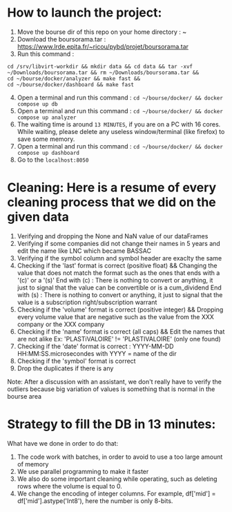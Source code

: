 # How to launch the project:

1. Move the bourse dir of this repo on your home directory :  ~
2. Download the boursorama.tar : https://www.lrde.epita.fr/~ricou/pybd/projet/boursorama.tar
3. Run this command :

```
cd /srv/libvirt-workdir && mkdir data && cd data && tar -xvf ~/Downloads/boursorama.tar && rm ~/Downloads/boursorama.tar &&
cd ~/bourse/docker/analyzer && make fast &&
cd ~/bourse/docker/dashboard && make fast
```

4. Open a terminal and run this command : `cd ~/bourse/docker/ && docker compose up db`
5. Open a terminal and run this command : `cd ~/bourse/docker/ && docker compose up analyzer`
6. The waiting time is around `13 MINUTES`, if you are on a PC with 16 cores. While waiting, please delete any useless window/terminal (like firefox) to save some memory.
7. Open a terminal and run this command : `cd ~/bourse/docker/ && docker compose up dashboard`
8. Go to the `localhost:8050`


# Cleaning: Here is a resume of every cleaning process that we did on the given data  ###

1. Verifying and dropping the None and NaN value of our dataFrames
2. Verifying if some companies did not change their names in 5 years and edit the name like LNC which became BASSAC
3. Verifying if the symbol column and symbol header are exaclty the same
4. Checking if the 'last' format is correct (positive float) && Changing the value that does not match the format such as the ones that ends with a '(c)' or a '(s)'
     End with (c) : There is nothing to convert or anything, it just to signal that the value can be convertible or is a cum_dividend
     End with (s) : There is nothing to convert or anything, it just to signal that the value is a subscription right/subscription warrant
5. Checking if the 'volume' format is correct (positive integer) && Dropping every volume value that are negative such as the value from the XXX company or the XXX company
6. Checking if the 'name' format is correct (all caps) && Edit the names that are not alike Ex:  'PLASTiVALOIRE' != 'PLASTIVALOIRE' (only one found)
7. Checking if the 'date' format is correct : YYYY-MM-DD HH:MM:SS.microsecondes with YYYY = name of the dir
8. Checking if the 'symbol' format is correct
9. Drop the duplicates if there is any

Note:
After a discussion with an assistant, we don't really have to verify the outliers because big variation of values is something that is normal in the bourse area

# Strategy to fill the DB in 13 minutes:

What have we done in order to do that:

1. The code work with batches, in order to avoid to use a too large amount of memory
2. We use parallel programming to make it faster
3. We also do some important cleaning while operating, such as deleting rows where the volume is equal to 0.
4. We change the encoding of integer columns. For example, df['mid'] = df['mid'].astype('Int8'), here the number is only 8-bits.

